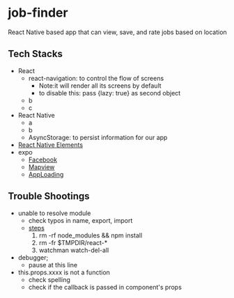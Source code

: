 # job-finder
React Native based app that can view, save, and rate jobs based on location

## Tech Stacks
- React
    - react-navigation: to control the flow of screens
        - Note:it will render all its screens by default
        - to disable this: pass {lazy: true} as second object
    - b
    - c
- React Native
    - a
    - b
    - AsyncStorage: to persist information for our app
- [React Native Elements](https://github.com/react-native-training/react-native-elements)
- expo
    - [Facebook](https://docs.expo.io/versions/latest/sdk/facebook.html)
    - [Mapview](https://docs.expo.io/versions/latest/sdk/map-view.html)
    - [AppLoading](https://docs.expo.io/versions/latest/sdk/app-loading.html)

## Trouble Shootings
- unable to resolve module
    - check typos in name, export, import
    - [steps](https://github.com/facebook/react-native/issues/4968)
        1. rm -rf node_modules && npm install
        2. rm -fr $TMPDIR/react-*
        3. watchman watch-del-all
- debugger;
    - pause at this line
- this.props.xxxx is not a function
    - check spelling
    - check if the callback is passed in component's props
